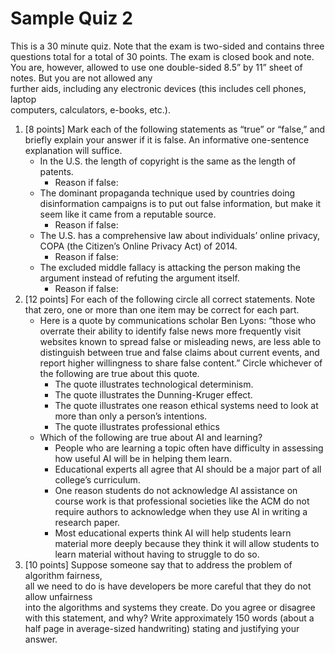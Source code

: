# Sample Quiz 2
This is a 30 minute quiz. Note that the exam is two-sided and contains three questions total for a total of 30 points. The exam is closed book and note. You are, however, allowed to use one double-sided 8.5” by 11” sheet of notes. But you are not allowed any  
further aids, including any electronic devices (this includes cell phones, laptop  
computers, calculators, e-books, etc.).

1. [8 points] Mark each of the following statements as “true” or “false,” and briefly explain your answer if it is false. An informative one-sentence explanation will suffice.
	- In the U.S. the length of copyright is the same as the length of patents.
		- Reason if false: 
	- The dominant propaganda technique used by countries doing disinformation campaigns is to put out false information, but make it seem like it came from a reputable source.
		- Reason if false: 
	- The U.S. has a comprehensive law about individuals’ online privacy, COPA (the Citizen’s Online Privacy Act) of 2014.
		- Reason if false: 
	- The excluded middle fallacy is attacking the person making the argument instead of refuting the argument itself.
		- Reason if false: 
2. [12 points] For each of the following circle all correct statements. Note that zero, one or more than one item may be correct for each part.
	- Here is a quote by communications scholar Ben Lyons: “those who overrate their ability to identify false news more frequently visit websites known to spread false or misleading news, are less able to distinguish between true and false claims about current events, and report higher willingness to share false content.” Circle whichever of the following are true about this quote. 
		- The quote illustrates technological determinism.
		- The quote illustrates the Dunning-Kruger effect.
		- The quote illustrates one reason ethical systems need to look at more than only a person’s intentions.
		- The quote illustrates professional ethics
	- Which of the following are true about AI and learning?  
		- People who are learning a topic often have difficulty in assessing how useful AI will be in helping them learn.  
		- Educational experts all agree that AI should be a major part of all college’s curriculum.  
		- One reason students do not acknowledge AI assistance on course work is that  professional societies like the ACM do not require authors to acknowledge when they use AI in writing a research paper.  
		- Most educational experts think AI will help students learn material more deeply because they think it will allow students to learn material without having to struggle to do so.
3. [10 points] Suppose someone say that to address the problem of algorithm fairness,  
all we need to do is have developers be more careful that they do not allow unfairness  
into the algorithms and systems they create. Do you agree or disagree with this statement, and why? Write approximately 150 words (about a half page in average-sized handwriting) stating and justifying your answer.